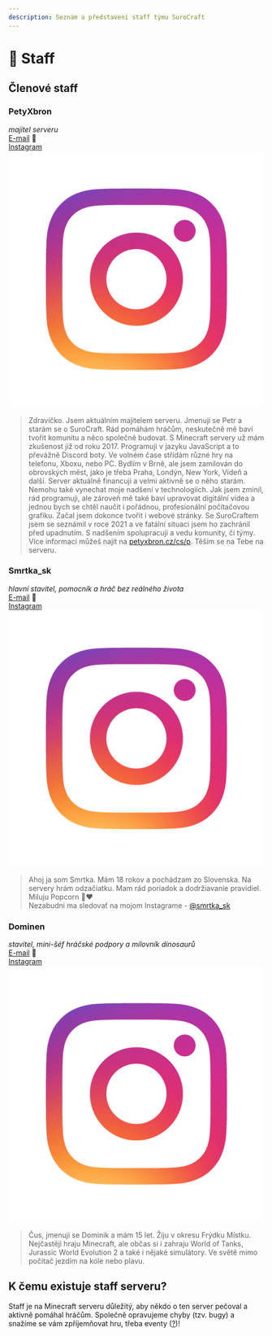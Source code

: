 ```yaml
---
description: Seznam a představení staff týmu SuroCraft
---
```


# 👮 Staff

## Členové staff

### PetyXbron <img src="https://mc-heads.net/head/4b5a52de66a346538ba3ebdd61514c19/" alt="" data-size="line">

_majitel serveru_\
[E-mail](mailto:petyxbron@surocraft.eu) :e-mail:\
[Instagram <img src="../.gitbook/assets/logo_instagram.png" alt="" data-size="line">](https://instagram.com/petyxbron)

> Zdravíčko. Jsem aktuálním majitelem serveru. Jmenuji se Petr a starám se o SuroCraft. Rád pomáhám hráčům, neskutečně mě baví tvořit komunitu a něco společně budovat. S Minecraft servery už mám zkušenost již od roku 2017. Programuji v jazyku JavaScript a to převážně Discord boty. Ve volném čase střídám různé hry na telefonu, Xboxu, nebo PC. Bydlím v Brně, ale jsem zamilován do obrovských měst, jako je třeba Praha, Londýn, New York, Vídeň a další. Server aktuálně financuji a velmi aktivně se o něho starám. Nemohu také vynechat moje nadšení v technologiích. Jak jsem zmínil, rád programuji, ale zároveň mě také baví upravovat digitální videa a jednou bych se chtěl naučit i pořádnou, profesionální počítačovou grafiku. Začal jsem dokonce tvořit i webové stránky. Se SuroCraftem jsem se seznámil v roce 2021 a ve fatální situaci jsem ho zachránil před upadnutím. S nadšením spolupracuji a vedu komunity, či týmy. Více informací můžeš najít na [petyxbron.cz/cs/p](https://petyxbron.cz/cs/p). Těším se na Tebe na serveru.

### Smrtka\_sk <img src="https://mc-heads.net/head/be925d3cfe2efa25e254eb18f0d2130b522f8bebc60a54d04080cbe234154687/" alt="" data-size="line">

_hlavní stavitel, pomocník a hráč bez reálného života_\
[E-mail](mailto:smrtka@surocraft.eu) :e-mail:\
[Instagram <img src="../.gitbook/assets/logo_instagram.png" alt="" data-size="line">](https://instagram.com/smrtka\_sk)

> Ahoj ja som Smrtka. Mám 18 rokov a pochádzam zo Slovenska. Na servery hrám odzačiatku. Mam rád poriadok a dodržiavanie pravidiel. Miluju Popcorn 🍿❤️\
> Nezabudni ma sledovať na mojom Instagrame - [@smrtka\_sk](https://www.instagram.com/smrtka\_sk/)

### Dominen <img src="https://mc-heads.net/head/eebfd5dafc2a4563b6297b55bf16a79e/" alt="" data-size="line">

_stavitel, mini-šéf hráčské podpory a milovník dinosaurů_\
[E-mail](mailto:dominen@surocraft.eu) :e-mail:\
[Instagram <img src="../.gitbook/assets/logo_instagram.png" alt="" data-size="line">](https://instagram.com/domiinen)

> Čus, jmenuji se Dominik a mám 15 let. Žiju v okresu Frýdku Místku. Nejčastěji hraju Minecraft, ale občas si i zahraju World of Tanks, Jurassic World Evolution 2 a také i nějaké simulátory. Ve světě mimo počítač jezdím na kole nebo plavu.

## K čemu existuje staff serveru?

Staff je na Minecraft serveru důležitý, aby někdo o ten server pečoval a aktivně pomáhal hráčům. Společně opravujeme chyby (tzv. bugy) a snažíme se vám zpříjemňovat hru, třeba eventy ([?](slovnicek.md#eventy-udalosti))!
